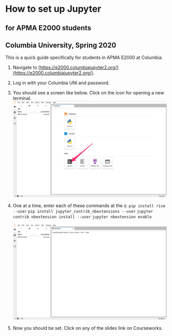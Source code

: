 # How to set up Jupyter 

## for APMA E2000 students

## Columbia University, Spring 2020

This is a quick guide specifically for students in APMA E2000 at Columbia. 

  1. Navigate to [https://e2000.columbiajupyter2.org/](https://e2000.columbiajupyter2.org/).
  2. Log in with your Columbia UNI and password. 
  3. You should see a screen like below. Click on the icon for opening a new terminal. ![Screenshot of how to open terminal](scr1.png)
  4. One at a time, enter each of these commands at the `$`:
     ```pip install rise --user```
     ```pip install jupyter_contrib_nbextensions --user```
     ```jupyter contrib nbextension install --user```
     ```jupyter nbextension enable```

     ![Screenshot of entering commands](scr2.png)
  5. Now you should be set. Click on any of the slides link on Courseworks. 